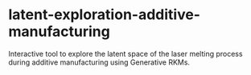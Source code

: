 # latent-exploration-additive-manufacturing
Interactive tool to explore the latent space of the laser melting process during additive manufacturing using Generative RKMs.
